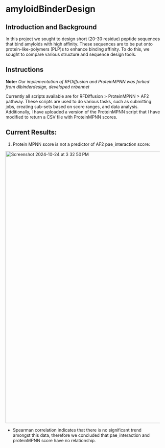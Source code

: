 # amyloidBinderDesign

## Introduction and Background
In this project we sought to design short (20-30 residue) peptide sequences that bind amyloids with high affinity. These sequences are to be put onto protein-like-polymers (PLP)s to enhance binding affinity. To do this, we sought to compare various structure and sequence design tools. 

## Instructions

**Note:** *Our implementation of RFDiffusion and ProteinMPNN was forked from dlbinderdesign, developed nrbennet*

Currently all scripts available are for RFDiffusion > ProteinMPNN > AF2 pathway. These scripts are used to do various tasks, such as submitting jobs, creating sub-sets based on score ranges, and data analysis. Additionally, I have uploaded a version of the ProteinMPNN script that I have modified to return a CSV file with ProteinMPNN scores. 

## Current Results:

1. Protein MPNN score is not a predictor of AF2 pae_interaction score:
<img width="890" alt="Screenshot 2024-10-24 at 3 32 50 PM" src="https://github.com/user-attachments/assets/cbac05e0-c26a-4eb8-8433-647e2e7833df">

  * Spearman correlation indicates that there is no significant trend amongst this data, therefore we concluded that pae_interaction and proteinMPNN score have no relationship.
